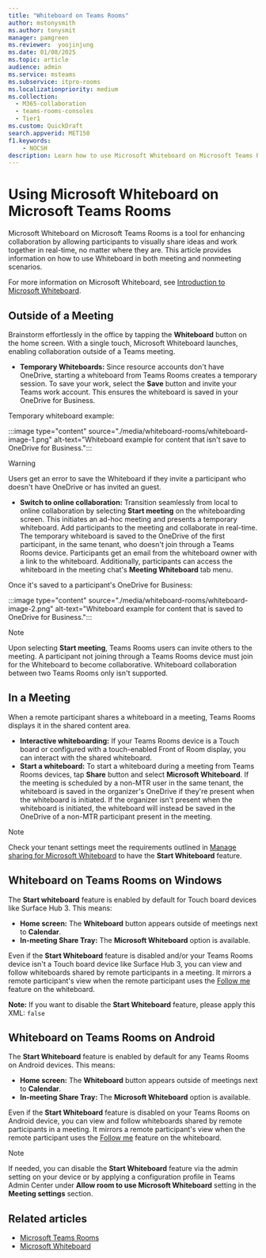 ```yaml
---  
title: "Whiteboard on Teams Rooms" 
author: mstonysmith
ms.author: tonysmit
manager: pamgreen
ms.reviewer:  yoojinjung 
ms.date: 01/08/2025  
ms.topic: article
audience: admin
ms.service: msteams  
ms.subservice: itpro-rooms  
ms.localizationpriority: medium
ms.collection:
  - M365-collaboration
  - teams-rooms-consoles
  - Tier1
ms.custom: QuickDraft  
search.appverid: MET150  
f1.keywords:
    - NOCSH   
description: Learn how to use Microsoft Whiteboard on Microsoft Teams Rooms to enhance collaboration during and outside of scheduled meetings.
---  
```


# Using Microsoft Whiteboard on Microsoft Teams Rooms

Microsoft Whiteboard on Microsoft Teams Rooms is a tool for enhancing collaboration by allowing participants to visually share ideas and work together in real-time, no matter where they are. This article provides information on how to use Whiteboard in both meeting and nonmeeting scenarios.

For more information on Microsoft Whiteboard, see [Introduction to Microsoft Whiteboard](/microsoft-365/whiteboard).

## Outside of a Meeting

Brainstorm effortlessly in the office by tapping the **Whiteboard** button on the home screen. With a single touch, Microsoft Whiteboard launches, enabling collaboration outside of a Teams meeting.

- **Temporary Whiteboards:** Since resource accounts don't have OneDrive, starting a whiteboard from Teams Rooms creates a temporary session. To save your work, select the **Save** button and invite your Teams work account. This ensures the whiteboard is saved in your OneDrive for Business.

Temporary whiteboard example:

:::image type="content" source="./media/whiteboard-rooms/whiteboard-image-1.png" alt-text="Whiteboard example for content that isn't save to OneDrive for Business.":::

> [!WARNING]
> Users get an error to save the Whiteboard if they invite a participant who doesn't have OneDrive or has invited an guest.

- **Switch to online collaboration:** Transition seamlessly from local to online collaboration by selecting **Start meeting** on the whiteboarding screen. This initiates an ad-hoc meeting and presents a temporary whiteboard. Add participants to the meeting and collaborate in real-time. The temporary whiteboard is saved to the OneDrive of the first participant, in the same tenant, who doesn't join through a Teams Rooms device. Participants get an email from the whiteboard owner with a link to the whiteboard. Additionally, participants can access the whiteboard in the meeting chat's **Meeting Whiteboard** tab menu.

Once it's saved to a participant's OneDrive for Business:

:::image type="content" source="./media/whiteboard-rooms/whiteboard-image-2.png" alt-text="Whiteboard example for content that is saved to OneDrive for Business.":::

> [!NOTE]
> Upon selecting **Start meeting**, Teams Rooms users can invite others to the meeting. A participant not joining through a Teams Rooms device must join for the Whiteboard to become collaborative. Whiteboard collaboration between two Teams Rooms only isn't supported.

## In a Meeting

When a remote participant shares a whiteboard in a meeting, Teams Rooms displays it in the shared content area.

- **Interactive whiteboarding:** If your Teams Rooms device is a Touch board or configured with a touch-enabled Front of Room display, you can interact with the shared whiteboard.
- **Start a whiteboard:** To start a whiteboard during a meeting from Teams Rooms devices, tap **Share** button and select **Microsoft Whiteboard**. If the meeting is scheduled by a non-MTR user in the same tenant, the whiteboard is saved in the organizer's OneDrive if they're present when the whiteboard is initiated. If the organizer isn't present when the whiteboard is initiated, the whiteboard will instead be saved in the OneDrive of a non-MTR participant present in the meeting.

> [!NOTE]
> Check your tenant settings meet the requirements outlined in [Manage sharing for Microsoft Whiteboard](/microsoft-365/whiteboard/manage-sharing-organizations) to have the **Start Whiteboard** feature.

## Whiteboard on Teams Rooms on Windows

The **Start whiteboard** feature is enabled by default for Touch board devices like Surface Hub 3. This means:

- **Home screen:** The **Whiteboard** button appears outside of meetings next to **Calendar**.
- **In-meeting Share Tray:** The **Microsoft Whiteboard** option is available.

Even if the **Start Whiteboard** feature is disabled and/or your Teams Rooms device isn't a Touch board device like Surface Hub 3, you can view and follow whiteboards shared by remote participants in a meeting. It mirrors a remote participant's view when the remote participant uses the [Follow me](https://support.microsoft.com/office/guide-participants-through-a-whiteboard-with-follow-e5950c68-4fe1-4567-b39f-8fe523abc67a) feature on the whiteboard.

**Note:** If you want to disable the **Start Whiteboard** feature, please apply this XML: `false`

## Whiteboard on Teams Rooms on Android

The **Start Whiteboard** feature is enabled by default for any Teams Rooms on Android devices. This means:

- **Home screen:** The **Whiteboard** button appears outside of meetings next to **Calendar**.
- **In-meeting Share Tray:** The **Microsoft Whiteboard** option is available.

Even if the **Start Whiteboard** feature is disabled on your Teams Rooms on Android device, you can view and follow whiteboards shared by remote participants in a meeting. It mirrors a remote participant's view when the remote participant uses the [Follow me](https://support.microsoft.com/office/guide-participants-through-a-whiteboard-with-follow-e5950c68-4fe1-4567-b39f-8fe523abc67a) feature on the whiteboard.

> [!NOTE]
> If needed, you can disable the **Start Whiteboard** feature via the admin setting on your device or by applying a configuration profile in Teams Admin Center under **Allow room to use Microsoft Whiteboard** setting in the **Meeting settings** section.

## Related articles

- [Microsoft Teams Rooms](rooms-plan.md)
- [Microsoft Whiteboard](/microsoft-365/microsoft-whiteboard/digital-whiteboard-app)